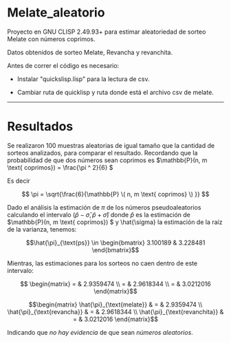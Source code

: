 # Melate_aleatorio
Proyecto en GNU CLISP 2.49.93+ para estimar aleatoriedad de sorteo Melate con números coprimos.

Datos obtenidos de sorteo Melate, Revancha y revanchita.

Antes de correr el código es necesario:

- Instalar "quickslisp.lisp" para la lectura de csv.

- Cambiar ruta de quicklisp y ruta donde está el archivo csv de melate.


----------------------------------------------------------------------------------------
# Resultados
Se realizaron 100 muestras aleatorias de igual tamaño que la cantidad de sorteos analizados, para comparar el resultado. Recordando que la probabilidad de que dos números sean coprimos es
$\mathbb{P}(n, m \text{ coprimos}) = \frac{\pi ^ 2}{6} $

Es decir 

$$ \pi = \sqrt{\frac{6}{\mathbb{P} \( n, m \text{ coprimos} \) }} $$

Dado el análisis la estimación de $\pi$ de los números pseudoaleatorios calculando el intervalo $(\hat{p}-\hat{\sigma}, \hat{p}+ \hat{\sigma} )$ donde $\hat{p}$ es la estimación de $\mathbb{P}(n, m \text{ coprimos}) $ y \hat{\sigma} la estimación de la raíz de la varianza, tenemos:

$$\hat{\pi}_{\text{ps}} \in  \begin{bmatrix} 3.100189 & 3.228481 \end{bmatrix}$$

Mientras, las estimaciones para los sorteos no caen dentro de este intervalo:

$$ \begin{matrix} = & 2.9359474   \\ = & 2.9618344 \\ = & 3.0212016   \end{matrix}$$


$$\begin{matrix} \hat{\pi}_{\text{melate}} & = & 2.9359474 \\  \hat{\pi}_{\text{revancha}} & = & 2.9618344 \\  \hat{\pi}_{\text{revanchita}} & = & 3.0212016  \end{matrix}$$

Indicando que *no hay evidencia* de que sean *números aleatorios*.
